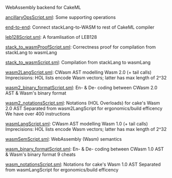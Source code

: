 WebAssembly backend for CakeML

[ancillaryOpsScript.sml](ancillaryOpsScript.sml):
Some supporting operations

[end-to-end](end-to-end):
Connect stackLang-to-WASM to rest of CakeML compiler

[leb128Script.sml](leb128Script.sml):
A foramlisation of LEB128

[stack_to_wasmProofScript.sml](stack_to_wasmProofScript.sml):
Correctness proof for compilation from stackLang to wasmLang

[stack_to_wasmScript.sml](stack_to_wasmScript.sml):
Compilation from stackLang to wasmLang

[wasm2LangScript.sml](wasm2LangScript.sml):
CWasm AST modelling Wasm 2.0 (+ tail calls)
Imprecisions:
  HOL lists encode Wasm vectors; latter has max length of 2^32

[wasm2_binary_formatScript.sml](wasm2_binary_formatScript.sml):
En- & De- coding between CWasm 2.0 AST & Wasm's binary format

[wasm2_notationsScript.sml](wasm2_notationsScript.sml):
Notations (HOL Overloads) for cake's Wasm 2.0 AST
Separated from wasm2LangScript for ergonomics/build efficency
We have over 400 instructions

[wasmLangScript.sml](wasmLangScript.sml):
CWasm AST modelling Wasm 1.0 (+ tail calls)
Imprecisions:
  HOL lists encode Wasm vectors; latter has max length of 2^32

[wasmSemScript.sml](wasmSemScript.sml):
WebAssembly (Wasm) semantics

[wasm_binary_formatScript.sml](wasm_binary_formatScript.sml):
En- & De- coding between CWasm 1.0 AST & Wasm's binary format
9 cheats

[wasm_notationsScript.sml](wasm_notationsScript.sml):
Notations for cake's Wasm 1.0 AST
Separated from wasmLangScript for ergonomics/build efficency
